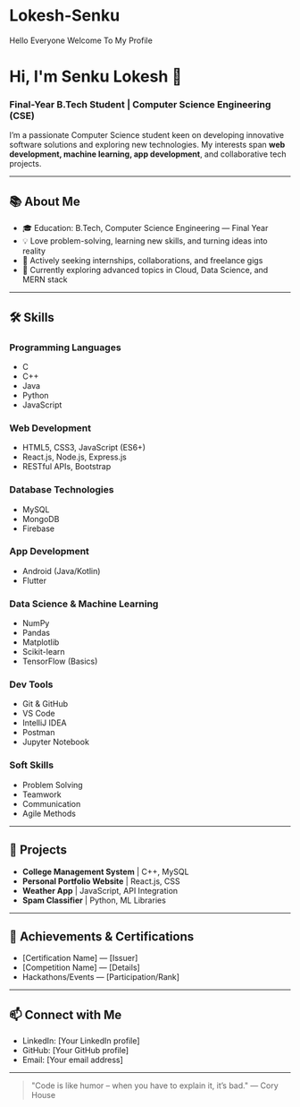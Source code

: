 # Lokesh-Senku
Hello Everyone Welcome To My Profile
# Hi, I'm Senku Lokesh 👋

### Final-Year B.Tech Student | Computer Science Engineering (CSE)

I’m a passionate Computer Science student keen on developing innovative software solutions and exploring new technologies. My interests span **web development, machine learning, app development**, and collaborative tech projects.

---

## 📚 About Me
- 🎓 Education: B.Tech, Computer Science Engineering — Final Year
- 💡 Love problem-solving, learning new skills, and turning ideas into reality
- 🚀 Actively seeking internships, collaborations, and freelance gigs
- 🌱 Currently exploring advanced topics in Cloud, Data Science, and MERN stack

---

## 🛠 Skills

### Programming Languages
- C
- C++
- Java
- Python
- JavaScript

### Web Development
- HTML5, CSS3, JavaScript (ES6+)
- React.js, Node.js, Express.js
- RESTful APIs, Bootstrap

### Database Technologies
- MySQL
- MongoDB
- Firebase

### App Development
- Android (Java/Kotlin)
- Flutter

### Data Science & Machine Learning
- NumPy
- Pandas
- Matplotlib
- Scikit-learn
- TensorFlow (Basics)

### Dev Tools
- Git & GitHub
- VS Code
- IntelliJ IDEA
- Postman
- Jupyter Notebook

### Soft Skills
- Problem Solving
- Teamwork
- Communication
- Agile Methods

---

## 📂 Projects

<!-- Add your notable projects below -->
- **College Management System** | C++, MySQL
- **Personal Portfolio Website** | React.js, CSS
- **Weather App** | JavaScript, API Integration
- **Spam Classifier** | Python, ML Libraries

---

## 📜 Achievements & Certifications

<!-- Add your achievements and certifications here -->
- [Certification Name] — [Issuer]
- [Competition Name] — [Details]
- Hackathons/Events — [Participation/Rank]

---

## 📫 Connect with Me

- LinkedIn: [Your LinkedIn profile]
- GitHub: [Your GitHub profile]
- Email: [Your email address]

---

> "Code is like humor – when you have to explain it, it’s bad." — Cory House
